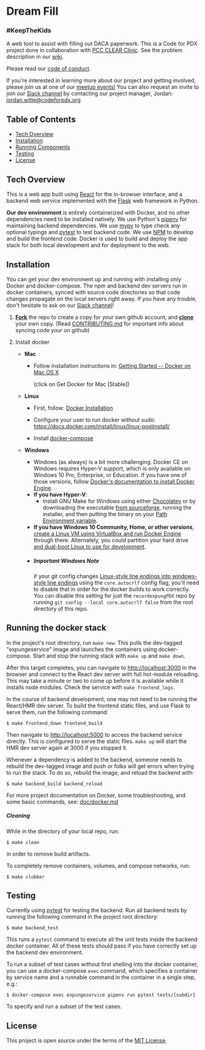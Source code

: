 # Dream Fill
### #KeepTheKids
A web tool to assist with filling out DACA paperwork. This is a Code for PDX project done in collaboration with [PCC CLEAR Clinic](https://www.pcc.edu/clear-clinic/). See the problem description in our [wiki](/wiki).

Please read our [code of conduct](http://www.codeforpdx.org/about/conduct).

If you're interested in learning more about our project and getting involved, please join us at one of our [meetup events!](https://www.meetup.com/Code-for-PDX/) You can also request an invite to join our [Slack channel](https://codeforpdx.slack.com/#dream-fill-aka-keep-the-kids) by contacting our project manager, Jordan: jordan.witte@codeforpdx.org

## Table of Contents
- [Tech Overview](#tech-overview)
- [Installation](#installation)
- [Running Components](#running-the-docker-stack)
- [Testing](#testing)
- [License](#license)

## Tech Overview

This is a web app built using [React](https://reactjs.org/) for the in-browser interface, and a backend web service implemented with the [Flask](https://palletsprojects.com/p/flask/) web framework in Python.

**Our dev environment** is entirely containerized with Docker, and no other dependencies need to be installed natively. We use Python's [pipenv](https://docs.pipenv.org/en/latest/) for maintaining backend dependencies. We use [mypy](http://mypy-lang.org/) to type check any optional typings and [pytest](https://pytest.org/en/latest/) to test backend code. We use [NPM](https://www.npmjs.com/) to develop and build the frontend code. Docker is used to build and deploy the app stack for both local development and for deployment to the web.

## Installation

You can get your dev environment up and running with installing only Docker and docker-compose. The npm and backend dev servers run in docker containers, synced with source code directories so that code changes propagate on the local servers right away. If you have any trouble, don't hesitate to ask on our [Slack channel](https://codeforpdx.slack.com/#record_expung)!

1. **[Fork](https://help.github.com/articles/fork-a-repo/#fork-an-example-repository)** the repo to create a copy for your own github account,
  and **[clone](https://help.github.com/articles/fork-a-repo/#step-2-create-a-local-clone-of-your-fork)** your own copy. (Read [CONTRIBUTING.md](CONTRIBUTING.md) for important info about syncing code your on github) 


2. Install docker

   * **Mac**

        - Follow installation instructions in: [Getting Started -- Docker on Mac OS X](https://medium.com/allenhwkim/getting-started-docker-on-mac-os-x-72c64670464a)

          (click on Get Docker for Mac [Stable])

   * **Linux**

        - First, follow: [Docker Installation](https://docs.docker.com/install/linux/docker-ce/ubuntu/#install-using-the-repository)

        - Configure your user to run docker without sudo: https://docs.docker.com/install/linux/linux-postinstall/
        
        - Install [docker-compose](https://docs.docker.com/compose/install/)

   * **Windows**
        - Windows (as always) is a bit more challenging. Docker CE on Windows requires Hyper-V support, which is only available on Windows 10 Pro, Enterprise, or Education.
        If you have one of those versions, follow [Docker's documentation to install Docker Engine](https://docs.docker.com/docker-for-windows/install/).
        - **If you have Hyper-V**:
            - Install GNU Make for Windows using either [Chocolatey](https://chocolatey.org/) or by downloading the executable
        [from sourceforge](http://gnuwin32.sourceforge.net/packages/make.htm), running the installer, and then putting the 
        binary on your [Path Environment variable](https://helpdeskgeek.com/windows-10/add-windows-path-environment-variable/).
        - **If you have Windows 10 Community, Home, or other versions**, [create a Linux VM using VirtualBox and run Docker Engine](https://www.sitepoint.com/docker-windows-10-home/) 
        through there.  Alternately, you could partition your hard drive [and dual-boot Linux to use for development](https://opensource.com/article/18/5/dual-boot-linux).
        -   ##### Important Windows Note 
            if your git config changes [Linux-style line endings into windows-style line endings](http://www.cs.toronto.edu/~krueger/csc209h/tut/line-endings.html)
            using the `core.autocrlf` config flag, you'll need to disable that in order for the docker builds to work 
            correctly.  You can disable this setting for just the `recordexpungPDX` repo by running `git config --local core.autocrlf false`
            from the root directory of this repo.

## Running the docker stack

In the project's root directory, run `make new`. This pulls the dev-tagged "expungeservice" image and launches the containers using docker-compose. Start and stop the running stack with `make up` and `make down`.

After this target completes, you can navigate to [http://localhost:3000](http://localhost:3000) in the browser and connect to the React dev server with full hot-module reloading. This may take a minute or two to come up before it is available while it installs node modules. Check the service with `make frontend_logs`.

In the course of backend development, one may not need to be running the React/HMR dev server. To build the frontend static files, and use Flask to serve them, run the following command:

```
$ make frontend_down frontend_build
```

Then navigate to [http://localhost:5000](http://localhost:5000) to access the backend service directly. This is configured to serve the static files. `make up` will start the HMR dev server again at 3000 if you stopped it.

Whenever a dependency is added to the backend, someone needs to rebuild the dev-tagged image and push or folks will get errors when trying to run the stack. To do so, rebuild the image, and reload the backend with:

```
$ make backend_build backend_reload
```

For more project documentation on Docker, some troubleshooting, and some basic commands, see:
[doc/docker.md](https://github.com/codeforpdx/recordexpungPDX/blob/master/doc/docker.md)

##### Cleaning

While in the directory of your local repo, run:

```
$ make clean
```
in order to remove build artifacts.

To completely remove containers, volumes, and compose networks, run:

```
$ make clobber
```

## Testing

Currently using [pytest](https://docs.pytest.org) for testing the backend.
Run all backend tests by running the following command in the project root directory:

```
$ make backend_test
```

This runs a `pytest` command to execute all the unit tests inside the backend docker container. All of these tests should pass if you have correctly set up the backend dev environment.

To run a subset of test cases without first shelling into the docker container, you can use a docker-compose `exec` command, which specifies a container by service name and a runnable command in the container in a single step, e.g.:

```
$ docker-compose exec expungeservice pipenv run pytest tests/[subdir]
```

To specify and run a subset of the test cases.

## License

This project is open source under the terms of the [MIT License](LICENSE.md).
